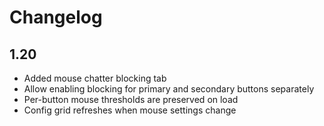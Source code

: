 # Changelog

## 1.20
- Added mouse chatter blocking tab
- Allow enabling blocking for primary and secondary buttons separately
- Per-button mouse thresholds are preserved on load
- Config grid refreshes when mouse settings change
